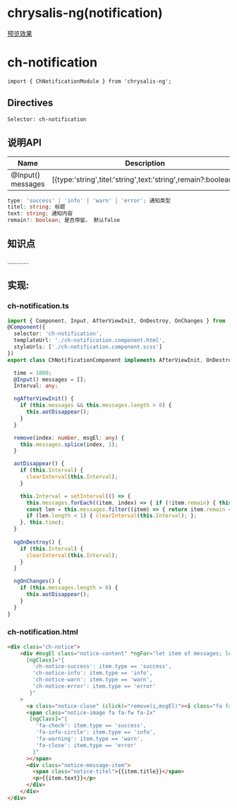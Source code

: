 # chrysalis-ng(notification) 
[预览效果][1]

# ch-notification
`import { ChNotificationModule } from 'chrysalis-ng';`
## Directives
`Selector: ch-notification`
## 说明API
| Name | Description |
| ------ | ------ |
| @Input() messages | [{type:'string',titel:'string',text:'string',remain?:boolean}] |

```typescript
type: 'success' | 'info' | 'warn' | 'error'; 通知类型
titel: string; 标题
text: string; 通知内容
remain?: boolean; 是否停留， 默认false
```


## 知识点
…………
 
## 实现:
### ch-notification.ts
```typescript
import { Component, Input, AfterViewInit, OnDestroy, OnChanges } from '@angular/core';
@Component({
  selector: 'ch-notification',
  templateUrl: './ch-notification.component.html',
  styleUrls: ['./ch-notification.component.scss']
})
export class ChNotificationComponent implements AfterViewInit, OnDestroy, OnChanges {

  time = 1000;
  @Input() messages = [];
  Interval: any;

  ngAfterViewInit() {
    if (this.messages && this.messages.length > 0) {
      this.aotDisappear();
    }
  }

  remove(index: number, msgEl: any) {
    this.messages.splice(index, 1);
  }

  aotDisappear() {
    if (this.Interval) {
      clearInterval(this.Interval);
    }

    this.Interval = setInterval(() => {
      this.messages.forEach((item, index) => { if (!item.remain) { this.messages.splice(index, 1); }; });
      const len = this.messages.filter((item) => { return item.remain === true; });
      if (len.length < 1) { clearInterval(this.Interval); };
    }, this.time);
  }
  
  ngOnDestroy() {
    if (this.Interval) {
      clearInterval(this.Interval);
    }
  }

  ngOnChanges() {
    if (this.messages.length > 0) {
      this.aotDisappear();
    }
  }
}

```
### ch-notification.html
```html
<div class="ch-notice">
    <div #msgEl class="notice-content" *ngFor="let item of messages; let i = index" 
      [ngClass]="{
        'ch-notice-success': item.type == 'success',
        'ch-notice-info': item.type == 'info',
        'ch-notice-warn': item.type == 'warn',
        'ch-notice-error': item.type == 'error'
       }"
    >
      <a class="notice-close" (click)="remove(i,msgEl)"><i class="fa fa-times"></i></a>
      <span class="notice-image fa fa-fw fa-2x"
       [ngClass]="{
         'fa-check': item.type == 'success',
         'fa-info-circle': item.type == 'info',
         'fa-warning': item.type == 'warn',
         'fa-close': item.type == 'error'
        }"
      ></span>
      <div class="notice-message-item">
        <span class="notice-titel">{{item.title}}</span>
        <p>{{item.text}}</p>
      </div>
    </div>
</div>
```


  [1]: https://zchanges.github.io/chrysalis-ng/#/component/Notification